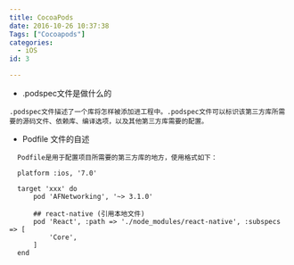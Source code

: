 ```yaml
---
title: CocoaPods
date: 2016-10-26 10:37:38
Tags: ["Cocoapods"]
categories: 
  - iOS
id: 3

---
```




* .podspec文件是做什么的

```
.podspec文件描述了一个库将怎样被添加进工程中。.podspec文件可以标识该第三方库所需要的源码文件、依赖库、编译选项，以及其他第三方库需要的配置。
```

* Podfile 文件的自述

```
  Podfile是用于配置项目所需要的第三方库的地方，使用格式如下：

  platform :ios, '7.0'

  target 'xxx' do
      pod 'AFNetworking', '~> 3.1.0'

      ## react-native (引用本地文件)
      pod 'React', :path => './node_modules/react-native', :subspecs => [
          'Core',
      ]
  end
```

  ​
